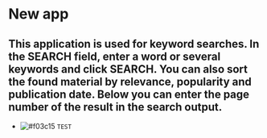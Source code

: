 # New app

## This application is used for keyword searches. In the SEARCH field, enter a word or several keywords and click SEARCH. You can also sort the found material by relevance, popularity and publication date. Below you can enter the page number of the result in the search output. 

- ![#f03c15](https://via.placeholder.com/15/f03c15/000000?text=+) `TEST`